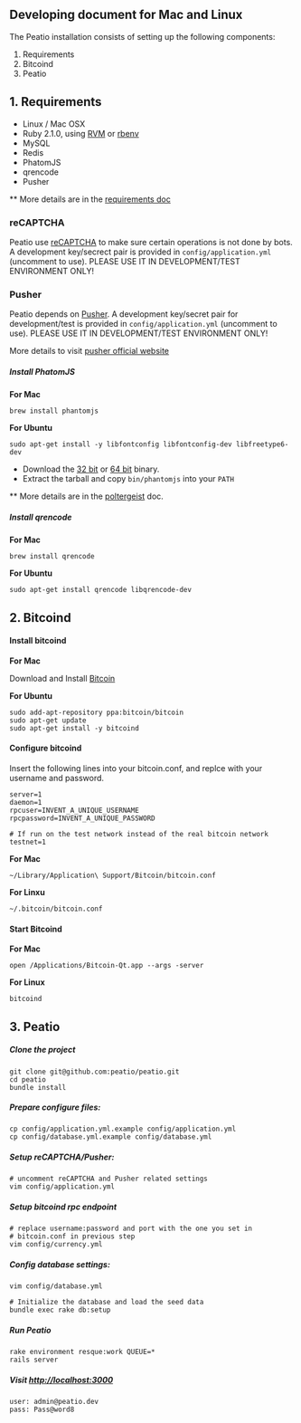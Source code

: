Developing document for Mac and Linux
-------------------------------------

The Peatio installation consists of setting up the following components:

1. Requirements
2. Bitcoind
3. Peatio


## 1. Requirements

* Linux / Mac OSX
* Ruby 2.1.0, using [RVM](http://rvm.io/) or [rbenv](https://github.com/sstephenson/rbenv)
* MySQL
* Redis
* PhatomJS
* qrencode
* Pusher

** More details are in the [requirements doc](doc/install/requirements.md)

### reCAPTCHA

Peatio use [reCAPTCHA](https://www.google.com/recaptcha) to make sure certain operations is not done by bots. A development key/secrect pair is provided in `config/application.yml` (uncomment to use). PLEASE USE IT IN DEVELOPMENT/TEST ENVIRONMENT ONLY!

### Pusher

Peatio depends on [Pusher](http://pusher.com). A development key/secret pair for development/test is provided in `config/application.yml` (uncomment to use). PLEASE USE IT IN DEVELOPMENT/TEST ENVIRONMENT ONLY!

More details to visit [pusher official website](http://pusher.com)

##### Install PhatomJS

**For Mac**

    brew install phantomjs

**For Ubuntu**

    sudo apt-get install -y libfontconfig libfontconfig-dev libfreetype6-dev

* Download the [32 bit](https://phantomjs.googlecode.com/files/phantomjs-1.9.2-linux-i686.tar.bz2)
or [64 bit](https://phantomjs.googlecode.com/files/phantomjs-1.9.2-linux-x86_64.tar.bz2)
binary.
* Extract the tarball and copy `bin/phantomjs` into your `PATH`

** More details are in the [poltergeist](https://github.com/jonleighton/poltergeist/blob/master/README.md) doc.

##### Install qrencode

**For Mac**

    brew install qrencode

**For Ubuntu**

    sudo apt-get install qrencode libqrencode-dev

## 2. Bitcoind

#### Install bitcoind

**For Mac**

Download and Install [Bitcoin](http://bitcoin.org/en/download)

**For Ubuntu**

    sudo add-apt-repository ppa:bitcoin/bitcoin
    sudo apt-get update
    sudo apt-get install -y bitcoind

#### Configure bitcoind

Insert the following lines into your bitcoin.conf, and replce with your username and password.

    server=1
    daemon=1
    rpcuser=INVENT_A_UNIQUE_USERNAME
    rpcpassword=INVENT_A_UNIQUE_PASSWORD

    # If run on the test network instead of the real bitcoin network
    testnet=1


**For Mac**

    ~/Library/Application\ Support/Bitcoin/bitcoin.conf

**For Linxu**

    ~/.bitcoin/bitcoin.conf


#### Start Bitcoind

**For Mac**

    open /Applications/Bitcoin-Qt.app --args -server

**For Linux**

    bitcoind


## 3. Peatio

##### Clone the project

    git clone git@github.com:peatio/peatio.git
    cd peatio
    bundle install

##### Prepare configure files:

    cp config/application.yml.example config/application.yml
    cp config/database.yml.example config/database.yml

##### Setup reCAPTCHA/Pusher:

    # uncomment reCAPTCHA and Pusher related settings
    vim config/application.yml

##### Setup bitcoind rpc endpoint

    # replace username:password and port with the one you set in
    # bitcoin.conf in previous step
    vim config/currency.yml

##### Config database settings:

    vim config/database.yml

    # Initialize the database and load the seed data
    bundle exec rake db:setup

##### Run Peatio

    rake environment resque:work QUEUE=*
    rails server

##### Visit [http://localhost:3000](http://localhost:3000)

    user: admin@peatio.dev
    pass: Pass@word8

